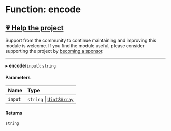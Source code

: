 # Function: encode

## [💗 Help the project](https://github.com/sponsors/panva)

Support from the community to continue maintaining and improving this module is welcome. If you find the module useful, please consider supporting the project by [becoming a sponsor](https://github.com/sponsors/panva).

---

▸ **encode**(`input`): `string`

#### Parameters

| Name | Type |
| :------ | :------ |
| `input` | `string` \| [`Uint8Array`]( https://developer.mozilla.org/docs/Web/JavaScript/Reference/Global_Objects/Uint8Array ) |

#### Returns

`string`
